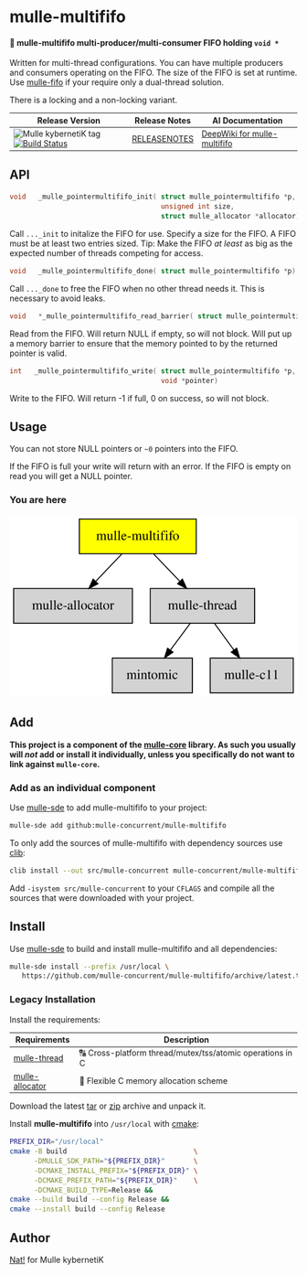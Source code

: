 # mulle-multififo

#### 🐛 mulle-multififo multi-producer/multi-consumer FIFO holding `void *`

Written for multi-thread configurations. You can have multiple producers and
consumers operating on the FIFO. The size of the FIFO is set at runtime.
Use [mulle-fifo](//github.com/mulle-concurrent/mulle-fifo) if your require only
a dual-thread solution.

There is a locking and a non-locking variant.




| Release Version                                       | Release Notes  | AI Documentation
|-------------------------------------------------------|----------------|---------------
| ![Mulle kybernetiK tag](https://img.shields.io/github/tag/mulle-concurrent/mulle-multififo.svg) [![Build Status](https://github.com/mulle-concurrent/mulle-multififo/workflows/CI/badge.svg)](//github.com/mulle-concurrent/mulle-multififo/actions) | [RELEASENOTES](RELEASENOTES.md) | [DeepWiki for mulle-multififo](https://deepwiki.com/mulle-concurrent/mulle-multififo)


## API

``` c
void   _mulle_pointermultififo_init( struct mulle_pointermultififo *p,
                                     unsigned int size,
                                     struct mulle_allocator *allocator)
```

Call `..._init` to initalize the FIFO for use. Specify a size for the FIFO.
A FIFO must be at least two entries sized. Tip: Make the FIFO _at_ _least_ as
big as the expected number of threads competing for access.


``` c
void   _mulle_pointermultififo_done( struct mulle_pointermultififo *p)
```

Call `..._done` to free the FIFO when no other thread needs it. This is
necessary to avoid leaks.


``` c
void   *_mulle_pointermultififo_read_barrier( struct mulle_pointermultififo *p)
```

Read from the FIFO. Will return NULL if empty, so will not block. Will put up
a memory barrier to ensure that the memory pointed to by the returned pointer
is valid.


``` c
int   _mulle_pointermultififo_write( struct mulle_pointermultififo *p,
                                     void *pointer)
```

Write to the FIFO. Will return -1 if full, 0 on success, so will not block.







## Usage

You can not store NULL pointers or `~0` pointers into the FIFO.

If the FIFO is full your write will return with an error. If the FIFO is empty
on read you will get a NULL pointer.



### You are here

![Overview](overview.dot.svg)





## Add

**This project is a component of the [mulle-core](//github.com/mulle-core/mulle-core) library. As such you usually will *not* add or install it
individually, unless you specifically do not want to link against
`mulle-core`.**


### Add as an individual component

Use [mulle-sde](//github.com/mulle-sde) to add mulle-multififo to your project:

``` sh
mulle-sde add github:mulle-concurrent/mulle-multififo
```

To only add the sources of mulle-multififo with dependency
sources use [clib](https://github.com/clibs/clib):


``` sh
clib install --out src/mulle-concurrent mulle-concurrent/mulle-multififo
```

Add `-isystem src/mulle-concurrent` to your `CFLAGS` and compile all the sources that were downloaded with your project.


## Install

Use [mulle-sde](//github.com/mulle-sde) to build and install mulle-multififo and all dependencies:

``` sh
mulle-sde install --prefix /usr/local \
   https://github.com/mulle-concurrent/mulle-multififo/archive/latest.tar.gz
```

### Legacy Installation

Install the requirements:

| Requirements                                 | Description
|----------------------------------------------|-----------------------
| [mulle-thread](https://github.com/mulle-concurrent/mulle-thread)             | 🔠 Cross-platform thread/mutex/tss/atomic operations in C
| [mulle-allocator](https://github.com/mulle-c/mulle-allocator)             | 🔄 Flexible C memory allocation scheme

Download the latest [tar](https://github.com/mulle-concurrent/mulle-multififo/archive/refs/tags/latest.tar.gz) or [zip](https://github.com/mulle-concurrent/mulle-multififo/archive/refs/tags/latest.zip) archive and unpack it.

Install **mulle-multififo** into `/usr/local` with [cmake](https://cmake.org):

``` sh
PREFIX_DIR="/usr/local"
cmake -B build                               \
      -DMULLE_SDK_PATH="${PREFIX_DIR}"       \
      -DCMAKE_INSTALL_PREFIX="${PREFIX_DIR}" \
      -DCMAKE_PREFIX_PATH="${PREFIX_DIR}"    \
      -DCMAKE_BUILD_TYPE=Release &&
cmake --build build --config Release &&
cmake --install build --config Release
```


## Author

[Nat!](https://mulle-kybernetik.com/weblog) for Mulle kybernetiK  



